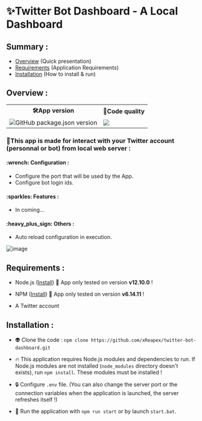 <h1>✨Twitter Bot Dashboard - A Local Dashboard</h1>

<h2>Summary :</h2>

- <a href="#overview">Overview</a> (Quick presentation)
- <a href="#requirements">Requirements</a> (Application Requirements)
- <a href="#installation">Installation</a> (How to install & run)

<h2 name="overview">Overview :</h2>
<table>
  <tr>  
    <th>🛠App version</th>
    <th>🔮Code quality</th>
  </tr>
  <tr>
    <td><img alt="GitHub package.json version" src="https://img.shields.io/github/package-json/v/xReapex/twitter-bot-dashboard"></td>
    <td><a href="https://www.codacy.com/gh/xReapex/twitter-bot-dashboard/dashboard?utm_source=github.com&amp;utm_medium=referral&amp;utm_content=xReapex/twitter-bot-dashboard&amp;utm_campaign=Badge_Grade"><img src="https://app.codacy.com/project/badge/Grade/c6522564cbfa4aeda55cbbfc1d359929"/></a></td>
  </tr>
</table>

<h3>📌This app is made for interact with your Twitter account (personnal or bot) from local web server :</h3>

<h4>:wrench: Configuration :</h4>

- Configure the port that will be used by the App. 
- Configure bot login ids.

<h4>:sparkles: Features :</h4>

- In coming...

<h4>:heavy_plus_sign: Others :</h4>

- Auto reload configuration in execution.

![image](https://user-images.githubusercontent.com/56170171/110240687-7067eb00-7f4d-11eb-8dba-46df29cb2bcb.png)

<h2 name="requirements">Requirements :</h2>

- Node.js ([Install](https://nodejs.org/en/)) :construction: App only tested on version **v12.10.0** ! 
- NPM ([Install](https://www.npmjs.com/get-npm)) :construction: App only tested on version **v6.14.11** !

- A Twitter account

<h2 name="installation">Installation :</h2>

- :alien: Clone the code : ``npm clone https://github.com/xReapex/twitter-bot-dashboard.git``

- :fire: This application requires Node.js modules and dependencies to run. If Node.js modules are not installed (``node_modules`` directory doesn't exists), run ``npm install``. These modules must be installed !

- :lock: Configure ``.env`` file. (You can also change the server port or the connection variables when the application is launched, the server refreshes itself !)

- :rocket: Run the application with ``npm run start`` or by launch ``start.bat``.
